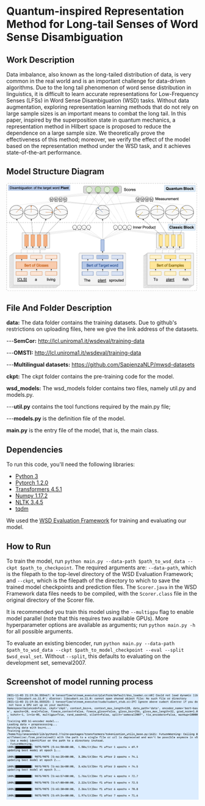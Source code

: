 # Quantum-inspired Representation Method for Long-tail Senses of Word Sense Disambiguation


## Work Description
Data imbalance, also known as the long-tailed distribution of data, is very common in the real world and is an important challenge for data-driven algorithms. Due to the long tail phenomenon of word sense distribution in linguistics, it is difficult to learn accurate representations for Low-Frequency Senses (LFSs) in Word Sense Disambiguation (WSD) tasks. Without data augmentation, exploring representation learning methods that do not rely on large sample sizes is an important means to combat the long tail. In this paper, inspired by the superposition state in quantum mechanics, a representation method in Hilbert space is proposed to reduce the dependence on a large sample size. We theoretically prove the effectiveness of this method; moreover, we verify the effect of the model based on the representation method under the WSD task, and it achieves state-of-the-art performance.


## Model Structure Diagram
<img src="https://github.com/yboys0504/QR-WSD/blob/main/chart.png">


## File And Folder Description
<b>data:</b> The data folder contains the training datasets. Due to github's restrictions on uploading files, here we give the link address of the datasets.

---<b>SemCor:</b> <a href="http://lcl.uniroma1.it/wsdeval/training-data">http://lcl.uniroma1.it/wsdeval/training-data</a>

---<b>OMSTI:</b> <a href="http://lcl.uniroma1.it/wsdeval/training-data">http://lcl.uniroma1.it/wsdeval/training-data</a>

---<b>Multilingual datasets:</b> <a href="https://github.com/SapienzaNLP/mwsd-datasets">https://github.com/SapienzaNLP/mwsd-datasets</a>


<b>ckpt:</b> The ckpt folder contains the pre-training code for the model.


<b>wsd_models:</b> The wsd_models folder contains two files, namely util.py and models.py.

---<b>util.py</b> contains the tool functions required by the main.py file; 

---<b>models.py</b> is the definition file of the model.


<b>main.py</b> is the entry file of the model, that is, the main class.


## Dependencies 
To run this code, you'll need the following libraries:
* [Python 3](https://www.python.org/)
* [Pytorch 1.2.0](https://pytorch.org/)
* [Transformers 4.5.1](https://github.com/huggingface/transformers)
* [Numpy 1.17.2](https://numpy.org/)
* [NLTK 3.4.5](https://www.nltk.org/)
* [tqdm](https://tqdm.github.io/)

We used the [WSD Evaluation Framework](http://lcl.uniroma1.it/wsdeval/) for training and evaluating our model.


## How to Run 
To train the model, run `python main.py --data-path $path_to_wsd_data --ckpt $path_to_checkpoint`. The required arguments are: `--data-path`, which is the filepath to the top-level directory of the WSD Evaluation Framework; and `--ckpt`, which is the filepath of the directory to which to save the trained model checkpoints and prediction files. The `Scorer.java` in the WSD Framework data files needs to be compiled, with the `Scorer.class` file in the original directory of the Scorer file.

It is recommended you train this model using the `--multigpu` flag to enable model parallel (note that this requires two available GPUs). More hyperparameter options are available as arguments; run `python main.py -h` for all possible arguments.

To evaluate an existing biencoder, run `python main.py --data-path $path_to_wsd_data --ckpt $path_to_model_checkpoint --eval --split $wsd_eval_set`. Without `--split`, this defaults to evaluating on the development set, semeval2007. 


## Screenshot of model running process
<img src="https://github.com/yboys0504/QR-WSD/blob/main/jt.png">




